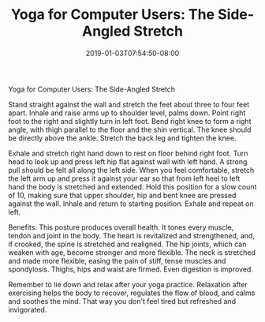 ﻿---
title: "Yoga for Computer Users: The Side-Angled Stretch"
date: 2019-01-03T07:54:50-08:00
description: "yoga Tips for Web Success"
featured_image: "/images/yoga.jpg"
tags: ["yoga"]
---

Yoga for Computer Users: The Side-Angled Stretch

Stand straight against the wall and stretch the feet about three to four feet apart. Inhale and raise arms up to shoulder level, palms down. Point right foot to the right and slightly turn in left foot. Bend right knee to form a right angle, with thigh parallel to the floor and the shin vertical. The knee should be directly above the ankle. Stretch the back leg and tighten the knee.

Exhale and stretch right hand down to rest on floor behind right foot. Turn head to look up and press left hip flat against wall with left hand. A strong pull should be felt all along the left side. When you feel comfortable, stretch the left arm up and press it against your ear so that from left heel to left hand the body is stretched and extended. Hold this position for a slow count of 10, making sure that upper shoulder, hip and bent knee are pressed against the wall. Inhale and return to starting position. Exhale and repeat on left.

Benefits: This posture produces overall health. It tones every muscle, tendon and joint in the body. The heart is revitalized and strengthened, and, if crooked, the spine is stretched and realigned. The hip joints, which can weaken with age, become stronger and more flexible. The neck is stretched and made more flexible, easing the pain of stiff, tense muscles and spondylosis. Thighs, hips and waist are firmed. Even digestion is improved.

Remember to lie down and relax after your yoga practice. Relaxation after exercising helps the body to recover, regulates the flow of blood, and calms and soothes the mind. That way you don't feel tired but refreshed and invigorated.

